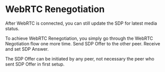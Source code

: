 # WebRTC Renegotiation

After WebRTC is connected,
you can still update the SDP for latest media status.

To achieve WebRTC Renegotiation,
you simply go through the WebRTC Negotiation flow one more time.
Send SDP Offer to the other peer. Receive and set SDP Answer.

The SDP Offer can be initiated by any peer,
not necessary the peer who sent SDP Offer in first setup.
